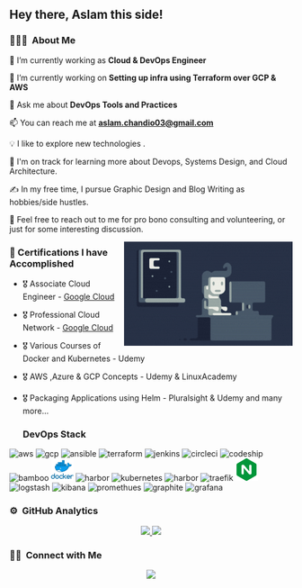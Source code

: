  <h2>Hey there, Aslam this side!</h2>

<h3> 👨🏻‍💻 &nbsp;About Me</h3>

🏢 I’m currently working as **Cloud & DevOps Engineer**

🌱 I’m currently working on **Setting up infra using Terraform over GCP & AWS**

💬 Ask me about **DevOps Tools and Practices**

📫 You can reach me at **aslam.chandio03@gmail.com**

💡 I like to explore new technologies .

🌱 I'm on track for learning more about Devops, Systems Design, and Cloud Architecture.

✍️ In my free time, I pursue Graphic Design and Blog Writing as hobbies/side hustles.

💬 Feel free to reach out to me for pro bono consulting and volunteering, or just for some interesting discussion.

<img alt="Night Coding" src="https://raw.githubusercontent.com/AVS1508/AVS1508/master/assets/Night-Coding.gif" align="right"/>

<h3> 🧾 Certifications I have Accomplished </h3>

- 🎖 Associate Cloud Engineer  - [Google Cloud](https://www.credential.net/294df428-1862-42bc-a840-314ecbe2b327#gs.q8z087)

- 🎖 Professional Cloud Network - [Google Cloud](https://www.credential.net/18fd1f5e-9fec-4a15-ad10-84d33cf81842)

- 🎖 Various Courses of Docker and Kubernetes - Udemy

- 🎖 AWS ,Azure & GCP  Concepts - Udemy & LinuxAcademy

- 🎖 Packaging Applications using Helm - Pluralsight & Udemy and many more...

  <h3> DevOps Stack </h3>
<p align="left"><img src="https://www.vectorlogo.zone/logos/amazon_aws/amazon_aws-icon.svg" alt="aws" title="aws" width="40" height="40"/> <img src="https://www.vectorlogo.zone/logos/google_cloud/google_cloud-icon.svg" alt="gcp" title="gcp" width="40" height="40"/>  <img src="https://www.vectorlogo.zone/logos/ansible/ansible-icon.svg" alt="ansible" title="ansible" width="40" height="40"/> <img src="https://www.vectorlogo.zone/logos/terraformio/terraformio-icon.svg" alt="terraform" title="terraform" width="40" height="40"/> <img src="https://www.vectorlogo.zone/logos/jenkins/jenkins-icon.svg" alt="jenkins" title="jenkins" width="40" height="40"/>  <img src="https://www.vectorlogo.zone/logos/circleci/circleci-icon.svg" alt="circleci" title="circleci" width="40" height="40"/> <img src="https://www.vectorlogo.zone/logos/codeship/codeship-icon.svg" alt="codeship" title="codeship" width="40" height="40"/> <img src="https://www.vectorlogo.zone/logos/atlassian_bamboo/atlassian_bamboo-icon.svg" alt="bamboo" title="bamboo" width="40" height="40"/> <img src="https://raw.githubusercontent.com/github/explore/80688e429a7d4ef2fca1e82350fe8e3517d3494d/topics/docker/docker.png" alt="docker" title="docker" width="40" height="40"/>  <img src="https://www.vectorlogo.zone/logos/goharborio/goharborio-icon.svg" alt="harbor" title="harbor" width="40" height="40"/> <img src="https://www.vectorlogo.zone/logos/kubernetes/kubernetes-icon.svg" alt="kubernetes" title="kubernetes" width="40" height="40"/>  <img src="https://www.vectorlogo.zone/logos/helmsh/helmsh-icon.svg" alt="harbor" title="harbor" width="40" height="40"/> <img src="https://www.vectorlogo.zone/logos/traefikio/traefikio-icon.svg" alt="traefik" title="traefik" width="40" height="40"/> <img src="https://raw.githubusercontent.com/github/explore/85cceaeeaf993ca35664dc37ea24f9237fbbfc14/topics/nginx/nginx.png" alt="nginx" title="nginx" width="40" height="40"/>  <img src="https://www.vectorlogo.zone/logos/elasticco_logstash/elasticco_logstash-icon.svg" alt="logstash" title="logstash" width="40" height="40"/> <img src="https://www.vectorlogo.zone/logos/elasticco_kibana/elasticco_kibana-icon.svg" alt="kibana" title="kibana" width="40" height="40"/> <img src="https://www.vectorlogo.zone/logos/prometheusio/prometheusio-icon.svg" alt="promethues" title="promethues" width="40" height="40"/> <img src="https://www.vectorlogo.zone/logos/graphiteapp/graphiteapp-icon.svg" alt="graphite" title="graphite" width="40" height="40"/> <img src="https://www.vectorlogo.zone/logos/grafana/grafana-icon.svg" alt="grafana" title="grafana" width="40" height="40"/> </p>

<h3> ⚙️ &nbsp;GitHub Analytics</h3>
<p align="center">
<a href="https://github.com/AVS1508">
  <img height="180em" src="https://github-readme-stats-eight-theta.vercel.app/api?username=aslamchandio&show_icons=true&theme=algolia&include_all_commits=true&count_private=true"/>
  <img height="180em" src="https://github-readme-stats-eight-theta.vercel.app/api/top-langs/?username=aslamchandio&layout=compact&langs_count=8&theme=algolia"/>
</a>
</p>


<h3> 🤝🏻 &nbsp;Connect with Me</h3>

<p align="center">
<a href="https://linkedin.com/in/aslam-chandio"><img src="https://img.shields.io/badge/-Aslam%20Chandio%20-0077B5?style=flat&logo=Linkedin&logoColor=white"/></a>
